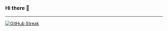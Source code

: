 ### Hi there 👋
---

[![GitHub Streak](https://github-readme-streak-stats.herokuapp.com/?user=Thewerdo&theme=tokyonight)](https://git.io/streak-stats)
<!--
**Thewerdo/Thewerdo** is a ✨ _special_ ✨ repository because its `README.md` (this file) appears on your GitHub profile.

Here are some ideas to get you started:

- 🔭 I’m currently working on ...
- 🌱 I’m currently learning ...
- 👯 I’m looking to collaborate on ...
- 🤔 I’m looking for help with ...
- 💬 Ask me about ...
- 📫 How to reach me: ...
- 😄 Pronouns: ...
- ⚡ Fun fact: ...
-->

